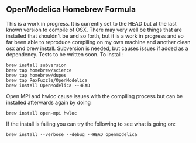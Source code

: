 ## OpenModelica Homebrew Formula

This is a work in progress. It is currently set to the HEAD but at the last known version to compile of OSX.
There may very well be things that are installed that shouldn't be and so forth, but it is a work in progress and so far been able to reproduce compiling on my own machine and another clean osx and brew install.
Subversion is needed, but causes issues if added as a dependency.
Tests to be written soon.
To install:
```
brew install subversion
brew tap homebrew/science
brew tap homebrew/dupes
brew tap RexFuzzle/OpenModelica
brew install OpenModelica --HEAD
```
Open MPI and hwloc cause issues with the compiling process but can be installed afterwards again by doing
```
brew install open-mpi hwloc
```
If the install is failing you can try the following to see what is going on:
```
brew install --verbose --debug --HEAD openmodelica
```
